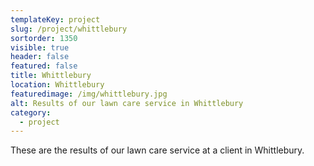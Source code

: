 ```yaml
---
templateKey: project
slug: /project/whittlebury
sortorder: 1350
visible: true
header: false
featured: false
title: Whittlebury
location: Whittlebury
featuredimage: /img/whittlebury.jpg
alt: Results of our lawn care service in Whittlebury
category:
  - project
---
```

These are the results of our lawn care service at a client in Whittlebury.


